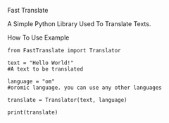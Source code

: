 Fast Translate

A Simple Python Library Used To Translate Texts.</p>

How To Use
Example

```
from FastTranslate import Translator

text = "Hello World!"
#A text to be translated

language = "om"
#oromic language. you can use any other languages

translate = Translator(text, language)

print(translate)

```
